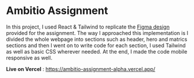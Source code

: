 # Ambitio Assignment

In this project, I used React & Tailwind to replicate the [Figma design](https://www.figma.com/design/tTzRAmK5ecyhwpLmP2Qxmn/Frontend-Assignment?node-id=0-1&p=f) provided for the assignment. The way I approached this implementation is I divided the whole webpage into sections such as header, hero and matrics sections and then I went on to write code for each section, I used Tailwind as well as basic CSS wherever needed. At the end, I made the code mobile responsive as well.

**Live on Vercel** : https://ambitio-assignment-alpha.vercel.app/
